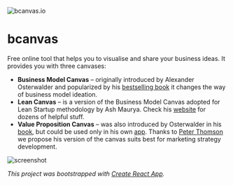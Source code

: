 
![bcanvas.io](https://user-images.githubusercontent.com/652648/89294847-1dede580-d671-11ea-9bbc-bd3e72f0408f.png)
# bcanvas
Free online tool that helps you to visualise and share your business ideas. It provides you with three canvases:
* **Business Model Canvas** – originally introduced by Alexander Osterwalder and popularized by his [bestselling book](https://www.amazon.com/dp/0470876417) it changes the way of business model ideation. 
* **Lean Canvas** – is a version of the Business Model Canvas adopted for Lean Startup methodology by Ash Maurya. Check his [website](https://leanstack.com/) for dozens of helpful stuff.
* **Value Proposition Canvas** – was also introduced by Osterwalder in his [book](https://www.amazon.com/dp/1118968050), but could be used only in his own [app](https://www.strategyzer.com/). Thanks to [Peter Thomson](https://www.peterjthomson.com/2013/11/value-proposition-canvas/) we propose his version of the canvas suits best for marketing strategy development.

![screenshot](https://user-images.githubusercontent.com/652648/89296101-f566eb00-d672-11ea-9090-7100eb2e0745.png)

_This project was bootstrapped with [Create React App](https://github.com/facebook/create-react-app)._
